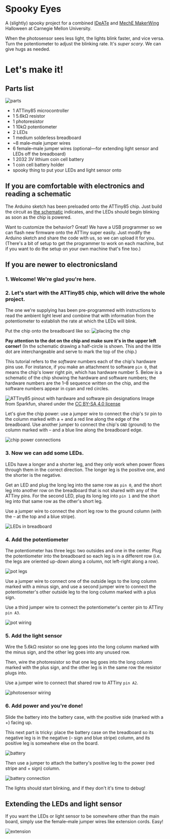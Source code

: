 # Spooky Eyes

A (slightly) spooky project for a combined [IDeATe](http://ideate.andrew.cmu.edu) and 
[MechE MakerWing](https://www.cmu.edu/me/news/archive/2015/hamerschlag-makerwing.html)  Halloween 
at Carnegie Mellon University.

When the photosensor sees less light, the lights blink faster, and vice versa. Turn the potentiometer to adjust the blinking rate. It's *super scary*. We can give hugs as needed.

# Let's make it!

## Parts list

![parts](images/parts.JPG)

* 1 ATTiny85 microcontroller
* 1 5.6kΩ resistor
* 1 photoresistor
* 1 10kΩ potentiometer
* 2 LEDs
* 1 medium solderless breadboard
* ~8 male–male jumper wires
* 6 female–male jumper wires (optional—for extending light sensor and LEDs off the breadboard)
* 1 2032 3V lithium coin cell battery
* 1 coin cell battery holder
* spooky thing to put your LEDs and light sensor onto

## If you are comfortable with electronics and reading a schematic

The Arduino sketch has been preloaded onto the ATTiny85 chip. Just build the circuit as [the 
schematic](spookyEyes_schem.png) indicates, and the LEDs should begin blinking as soon as the chip is powered.

Want to customize the behavior? Great! We have a USB programmer so we can flash new firmware onto 
the ATTiny super easily. Just modify the Arduino sketch and share the code with us, so we can 
upload it for you. (There's a bit of setup to get the programmer to work on each machine, but if 
you want to do the setup on your own machine that's fine too.)

## If you are newer to electronicsland

### 1. Welcome! We're glad you're here.

### 2. Let's start with the ATTiny85 chip, which will drive the whole project. 

The one we're 
supplying has been pre-programmed with instructions to read the ambient light level and combine 
that with information from the potentiometer to establish the rate at which the LEDs will blink.

Put the chip onto the breadboard like so:
![placing the chip](images/placingTheChip.JPG)

**Pay attention to the dot on the chip and make sure it's in the upper left corner!** (In the 
schematic
drawing a half-circle is shown. This and the little dot are interchangeable and serve to mark the top of the chip.)

This tutorial refers to the *software* numbers each of the chip's 
hardware pins use. For instance, if you make an attachment to software `pin 0`, that means the 
chip's lower right pin, which has hardware number 5. Below is a schematic of the chip showing the 
hardware and software numbers; the hardware numbers are the 1–8 sequence written on the chip, and the software numbers appear in cyan and red circles.

![ATTiny85 pinout with hardware and software pin designations](images/attiny85pinout.png)
Image from Sparkfun, shared under the [CC BY-SA 4.0 
license](https://creativecommons.org/licenses/by-sa/4.0/)

Let's give the chip power: use a jumper wire to connect the chip's `5V` pin to the column marked 
with a + and a red line along the edge of the breadboard. Use another jumper to connect the 
chip's `GND` (ground) to the column marked with – and a blue line along the breadboard edge.

![chip power connections](images/chipPowerConnections.JPG)

### 3. Now we can add some LEDs. 

LEDs have a longer and a shorter leg, and they only work 
when power flows through them in the correct direction. The longer leg is the positive one, and 
the shorter is the negative.

Get an LED and plug the long leg into the same row as `pin 0`, and the short leg into another row 
on the breadboard that is not shared with any of the ATTiny pins. For the second LED, plug its 
long leg into `pin 1` and the short leg into that same row as the other's short leg.

Use a jumper wire to connect the short leg row to the ground column (with the – at the top and a 
blue stripe).

![LEDs in breadboard](images/LEDsinbreadboard.JPG)

### 4. Add the potentiometer

The potentiometer has three legs: two outsides and one in the center. Plug the potentiometer into 
the breadboard so each leg is in a different row (i.e. the legs are oriented up-down along a 
column, not left-right along a row).

![pot legs](images/potLegs.JPG)

Use a jumper wire to connect one of the outside legs to the long column marked with a minus sign, 
and use a second jumper wire to connect the potentiometer's other outside leg to the long column 
marked with a plus sign.

Use a third jumper wire to connect the potentiometer's center pin to ATTiny `pin A3`.

![pot wiring](images/potWiring.JPG)

### 5. Add the light sensor

Wire the 5.6kΩ resistor so one leg goes into the long column marked with the minus sign, and the 
other leg goes into any unused row.

Then, wire the photoresistor so that one leg goes into the long column marked with the plus sign, 
and 
the other leg is in the same row the resistor plugs into.

Use a jumper wire to connect that shared row to ATTiny `pin A2`.

![photosensor wiring](images/photosensorWiring.JPG)

### 6. Add power and you're done!

Slide the battery into the battery case, with the positive side (marked with a +) facing up.

This next part is tricky: place the battery case on the breadboard so its negative leg is in the 
negative (– sign and blue stripe) column, and its positive leg is somewhere else on the board.

![battery](images/batteryLegs.JPG)

Then use a jumper to attach the battery's positive leg to the power (red stripe and + sign) 
column.

![battery connection](images/batteryConnection.JPG)

The lights should start blinking, and if they don't it's time to debug!

## Extending the LEDs and light sensor

If you want the LEDs or light sensor to be somewhere other than the main board, simply use the 
female–male jumper wires like extension cords. Easy!

![extension](images/extension.JPG)
